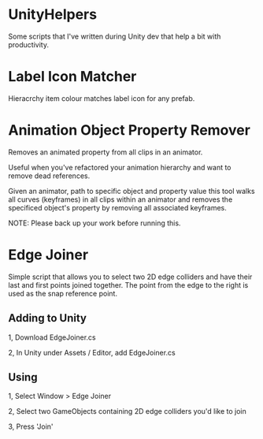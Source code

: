 
# UnityHelpers
Some scripts that I've written during Unity dev that help a bit with productivity.

# Label Icon Matcher

Hieracrchy item colour matches label icon for any prefab. 

# Animation Object Property Remover

Removes an animated property from all clips in an animator.

Useful when you've refactored your animation hierarchy and want to remove dead references.

Given an animator, path to specific object and property value this tool walks all curves (keyframes) in all clips within an animator and removes the specificed object's property by removing all associated keyframes.

NOTE: Please back up your work before running this.

# Edge Joiner

Simple script that allows you to select two 2D edge colliders and have their last and first points joined together. The point from the edge to the right is used as the snap reference point.

## Adding to Unity

1, Download EdgeJoiner.cs 

2, In Unity under Assets / Editor, add EdgeJoiner.cs

## Using

1, Select Window > Edge Joiner

2, Select two GameObjects containing 2D edge colliders you'd like to join

3, Press 'Join'

